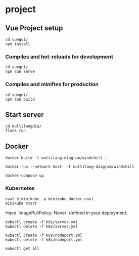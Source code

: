 # project

## Vue Project setup
```
cd vuegui/
npm install
```

### Compiles and hot-reloads for development
```
cd vuegui/
npm run serve
```

### Compiles and minifies for production
```
cd vuegui/
npm run build
```

## Start server
```
cd multilangdia/
flask run
```

## Docker

```
docker build -t multilang-diagram/windchill .
```

```
docker run --network host  -t multilang-diagram/windchill
```

```
docker-compose up
```

### Kubernetes

```
eval $(minikube -p minikube docker-env)
minikube start
```

Have 'imagePullPolicy: Never' defined in your deployment.


```
kubectl create -f k8s/server.yml
kubectl delete -f k8s/server.yml
```
```
kubectl create -f k8s/nodeport.yml
kubectl delete -f k8s/nodeport.yml
```

```
kubectl get all
```
